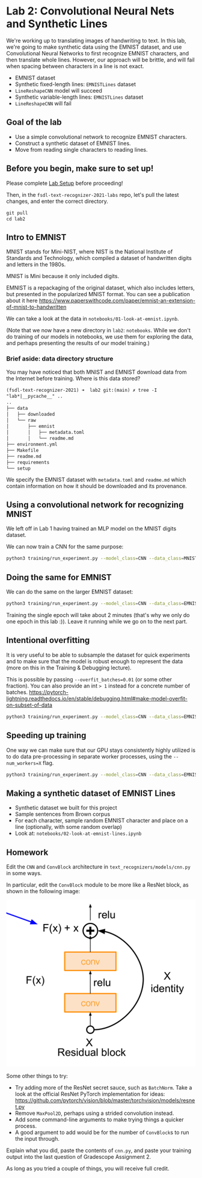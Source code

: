 # Lab 2: Convolutional Neural Nets and Synthetic Lines

We're working up to translating images of handwriting to text.
In this lab, we're going to make synthetic data using the EMNIST dataset, and use Convolutional Neural Networks to first recognize EMNIST characters, and then translate whole lines.
However, our approach will be brittle, and will fail when spacing between characters in a line is not exact.

- EMNIST dataset
- Synthetic fixed-length lines: `EMNISTLines` dataset
- `LineReshapeCNN` model will succeed
- Synthetic variable-length lines: `EMNISTLines` dataset
- `LineReshapeCNN` will fail

## Goal of the lab

- Use a simple convolutional network to recognize EMNIST characters.
- Construct a synthetic dataset of EMNIST lines.
- Move from reading single characters to reading lines.

## Before you begin, make sure to set up!

Please complete [Lab Setup](/setup/readme.md) before proceeding!

Then, in the `fsdl-text-recognizer-2021-labs` repo, let's pull the latest changes, and enter the correct directory.

```
git pull
cd lab2
```

## Intro to EMNIST

MNIST stands for Mini-NIST, where NIST is the National Institute of Standards and Technology, which compiled a dataset of handwritten digits and letters in the 1980s.

MNIST is Mini because it only included digits.

EMNIST is a repackaging of the original dataset, which also includes letters, but presented in the popularized MNIST format.
You can see a publication about it here https://www.paperswithcode.com/paper/emnist-an-extension-of-mnist-to-handwritten

We can take a look at the data in `notebooks/01-look-at-emnist.ipynb`.

(Note that we now have a new directory in `lab2`: `notebooks`. While we don't do training of our models in notebooks, we use them for exploring the data, and perhaps presenting the results of our model training.)

### Brief aside: data directory structure


You may have noticed that both MNIST and EMNIST download data from the Internet before training.
Where is this data stored?

```
(fsdl-text-recognizer-2021) ➜  lab2 git:(main) ✗ tree -I "lab*|__pycache__" ..
..
├── data
│   ├── downloaded
│   └── raw
│       ├── emnist
│       │   ├── metadata.toml
│       │   └── readme.md
├── environment.yml
├── Makefile
├── readme.md
├── requirements
└── setup
```

We specify the EMNIST dataset with `metadata.toml` and `readme.md` which contain information on how it should be downloaded and its provenance.

## Using a convolutional network for recognizing MNIST

We left off in Lab 1 having trained an MLP model on the MNIST digits dataset.

We can now train a CNN for the same purpose:

```sh
python3 training/run_experiment.py --model_class=CNN --data_class=MNIST --max_epochs=5 --gpus=1
```

## Doing the same for EMNIST

We can do the same on the larger EMNIST dataset:

```sh
python3 training/run_experiment.py --model_class=CNN --data_class=EMNIST --max_epochs=5 --gpus=1
```

Training the single epoch will take about 2 minutes (that's why we only do one epoch in this lab :)).
Leave it running while we go on to the next part.

## Intentional overfitting

It is very useful to be able to subsample the dataset for quick experiments and to make sure that the model is robust enough to represent the data (more on this in the Training & Debugging lecture).

This is possible by passing `--overfit_batches=0.01` (or some other fraction).
You can also provide an int `> 1` instead for a concrete number of batches.
https://pytorch-lightning.readthedocs.io/en/stable/debugging.html#make-model-overfit-on-subset-of-data

```sh
python3 training/run_experiment.py --model_class=CNN --data_class=EMNIST --max_epochs=50 --gpus=1 --overfit_batches=2
```

## Speeding up training

One way we can make sure that our GPU stays consistently highly utilized is to do data pre-processing in separate worker processes, using the `--num_workers=X` flag.

```sh
python3 training/run_experiment.py --model_class=CNN --data_class=EMNIST --max_epochs=5 --gpus=1 --num_workers=4
```

## Making a synthetic dataset of EMNIST Lines

- Synthetic dataset we built for this project
- Sample sentences from Brown corpus
- For each character, sample random EMNIST character and place on a line (optionally, with some random overlap)
- Look at: `notebooks/02-look-at-emnist-lines.ipynb`

## Homework

Edit the `CNN` and `ConvBlock` architecture in `text_recognizers/models/cnn.py` in some ways.

In particular, edit the `ConvBlock` module to be more like a ResNet block, as shown in the following image:

![](./resblock.png)

Some other things to try:

- Try adding more of the ResNet secret sauce, such as `BatchNorm`. Take a look at the official ResNet PyTorch implementation for ideas: https://github.com/pytorch/vision/blob/master/torchvision/models/resnet.py
- Remove `MaxPool2D`, perhaps using a strided convolution instead.
- Add some command-line arguments to make trying things a quicker process.
- A good argument to add would be for the number of `ConvBlock`s to run the input through.

Explain what you did, paste the contents of `cnn.py`, and paste your training output into the last question of Gradescope Assignment 2.

As long as you tried a couple of things, you will receive full credit.
